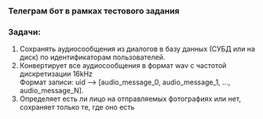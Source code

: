 ### Телеграм бот в рамках тестового задания  
  
### Задачи:

1. Сохранять аудиосообщения из диалогов в базу данных (СУБД или на диск) по идентификаторам пользователей.  
2. Конвертирует все аудиосообщения в формат wav с частотой дискретизации 16kHz  
Формат записи: uid —> [audio_message_0, audio_message_1, ..., audio_message_N].  
3. Определяет есть ли лицо на отправляемых фотографиях или нет, сохраняет только те, где оно есть  
